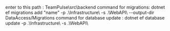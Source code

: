 enter to this path : TeamPulse\src\backend
command for migrations: dotnet ef migrations add "name" -p .\Infrastructure\ -s .\WebAPI\ --output-dir DataAccess/Migrations
command for database update : dotnet ef database update -p .\Infrastructure\ -s .\WebAPI\ 